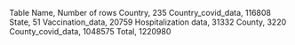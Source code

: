 Table Name, Number of rows
Country, 235
Country_covid_data, 116808
State, 51
Vaccination_data, 20759
Hospitalization data, 31332
County, 3220
County_covid_data, 1048575
Total, 1220980
